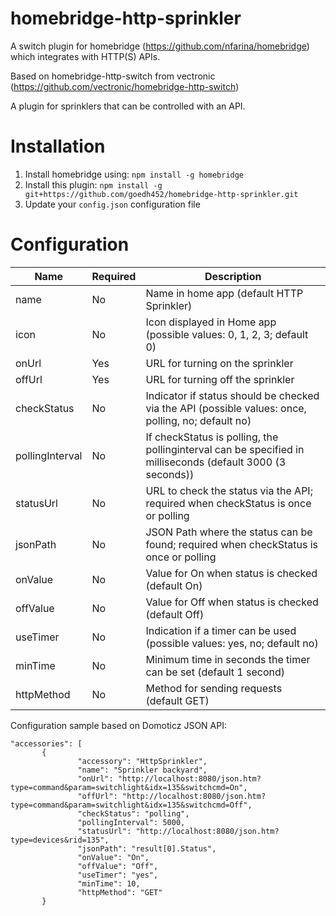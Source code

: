 # homebridge-http-sprinkler
A switch plugin for homebridge (https://github.com/nfarina/homebridge) which integrates with HTTP(S) APIs.

Based on homebridge-http-switch from vectronic (https://github.com/vectronic/homebridge-http-switch)

A plugin for sprinklers that can be controlled with an API.


# Installation

1. Install homebridge using: `npm install -g homebridge`
2. Install this plugin: `npm install -g git+https://github.com/goedh452/homebridge-http-sprinkler.git`
3. Update your `config.json` configuration file

# Configuration

Name             | Required    | Description
---------------- | ----------- | --------------------------------------------
name             | No          | Name in home app (default HTTP Sprinkler)
icon             | No          | Icon displayed in Home app (possible values: 0, 1, 2, 3; default 0)
onUrl            | Yes         | URL for turning on the sprinkler
offUrl           | Yes         | URL for turning off the sprinkler
checkStatus      | No          | Indicator if status should be checked via the API (possible values: once, polling, no; default no)
pollingInterval  | No          | If checkStatus is polling, the pollinginterval can be specified in milliseconds (default 3000 (3 seconds))
statusUrl        | No          | URL to check the status via the API; required when checkStatus is once or polling
jsonPath         | No          | JSON Path where the status can be found; required when checkStatus is once or polling
onValue          | No          | Value for On when status is checked (default On)
offValue         | No          | Value for Off when status is checked (default Off)
useTimer         | No          | Indication if a timer can be used (possible values: yes, no; default no)
minTime          | No          | Minimum time in seconds the timer can be set (default 1 second)
httpMethod       | No          | Method for sending requests (default GET)



Configuration sample based on Domoticz JSON API:

 ``` 
"accessories": [ 
        {
                "accessory": "HttpSprinkler",
                "name": "Sprinkler backyard",
                "onUrl": "http://localhost:8080/json.htm?type=command&param=switchlight&idx=135&switchcmd=On",
                "offUrl": "http://localhost:8080/json.htm?type=command&param=switchlight&idx=135&switchcmd=Off",
                "checkStatus": "polling",
                "pollingInterval": 5000,
                "statusUrl": "http://localhost:8080/json.htm?type=devices&rid=135",
                "jsonPath": "result[0].Status",
                "onValue": "On",
                "offValue": "Off",
                "useTimer": "yes",
                "minTime": 10,
                "httpMethod": "GET"
        }
```    
